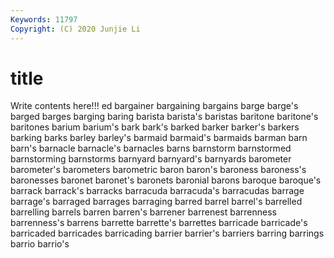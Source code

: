 ```yaml
---
Keywords: 11797
Copyright: (C) 2020 Junjie Li
---
```


# title

Write contents here!!!
ed 
bargainer 
bargaining 
bargains 
barge
barge's 
barged 
barges 
barging 
baring 
barista 
barista's 
baristas 
baritone 
baritone's
baritones 
barium 
barium's 
bark 
bark's 
barked 
barker 
barker's 
barkers 
barking
barks 
barley 
barley's 
barmaid 
barmaid's 
barmaids 
barman 
barn 
barn's 
barnacle
barnacle's 
barnacles 
barns 
barnstorm 
barnstormed 
barnstorming 
barnstorms 
barnyard 
barnyard's 
barnyards
barometer 
barometer's 
barometers 
barometric 
baron 
baron's 
baroness 
baroness's 
baronesses 
baronet
baronet's 
baronets 
baronial 
barons 
baroque 
baroque's 
barrack 
barrack's 
barracks 
barracuda
barracuda's 
barracudas 
barrage 
barrage's 
barraged 
barrages 
barraging 
barred 
barrel 
barrel's
barrelled 
barrelling 
barrels 
barren 
barren's 
barrener 
barrenest 
barrenness 
barrenness's 
barrens
barrette 
barrette's 
barrettes 
barricade 
barricade's 
barricaded 
barricades 
barricading 
barrier 
barrier's
barriers 
barring 
barrings 
barrio 
barrio's 
